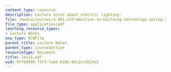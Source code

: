 ```yaml
---
content_type: resource
description: Lecture notes about electric lighting.
file: /media/courses/4-401-introduction-to-building-technology-spring-2006/0ff64995f5f3faa9810b93c2cc3624e2_lec14.pdf
file_type: application/pdf
learning_resource_types:
- Lecture Notes
ocw_type: OCWFile
parent_title: Lecture Notes
parent_type: CourseSection
resourcetype: Document
title: lec14.pdf
uid: 0ff64995-f5f3-faa9-810b-93c2cc3624e2
---
```

